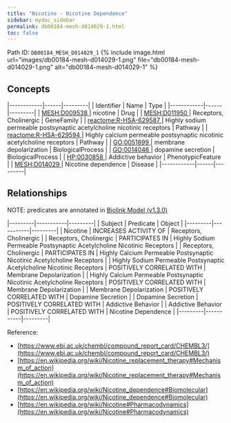 ```yaml
---
title: "Nicotine - Nicotine Dependence"
sidebar: mydoc_sidebar
permalink: db00184-mesh-d014029-1.html
toc: false 
---
```



Path ID: `DB00184_MESH_D014029_1`
{% include image.html url="images/db00184-mesh-d014029-1.png" file="db00184-mesh-d014029-1.png" alt="db00184-mesh-d014029-1" %}

## Concepts

|------------|------|---------|
| Identifier | Name | Type    |
|------------|------|---------|
| <a href="https://identifiers.org/MESH:D009538">MESH:D009538 </a> | nicotine | Drug |
| <a href="https://identifiers.org/MESH:D011950">MESH:D011950 </a> | Receptors, Cholinergic | GeneFamily |
| <a href="https://identifiers.org/reactome:R-HSA-629587﻿">reactome:R-HSA-629587﻿ </a> | Highly sodium permeable postsynaptic acetylcholine nicotinic receptors | Pathway |
| <a href="https://identifiers.org/reactome:R-HSA-629594﻿">reactome:R-HSA-629594﻿ </a> | Highly calcium permeable postsynaptic nicotinic acetylcholine receptors | Pathway |
| <a href="https://identifiers.org/GO:0051899">GO:0051899 </a> | membrane depolarization | BiologicalProcess |
| <a href="https://identifiers.org/GO:0014046">GO:0014046 </a> | dopamine secretion | BiologicalProcess |
| <a href="https://identifiers.org/HP:0030858">HP:0030858 </a> | Addictive behavior | PhenotypicFeature |
| <a href="https://identifiers.org/MESH:D014029">MESH:D014029 </a> | Nicotine dependence | Disease |
|------------|------|---------|

## Relationships


NOTE: predicates are annotated in <a href="https://github.com/biolink/biolink-model/releases/tag/v1.3.0">Biolink Model (v1.3.0)</a>

|---------|-----------|---------|
| Subject | Predicate | Object  |
|---------|-----------|---------|
| Nicotine | INCREASES ACTIVITY OF | Receptors, Cholinergic |
| Receptors, Cholinergic | PARTICIPATES IN | Highly Sodium Permeable Postsynaptic Acetylcholine Nicotinic Receptors |
| Receptors, Cholinergic | PARTICIPATES IN | Highly Calcium Permeable Postsynaptic Nicotinic Acetylcholine Receptors |
| Highly Sodium Permeable Postsynaptic Acetylcholine Nicotinic Receptors | POSITIVELY CORRELATED WITH | Membrane Depolarization |
| Highly Calcium Permeable Postsynaptic Nicotinic Acetylcholine Receptors | POSITIVELY CORRELATED WITH | Membrane Depolarization |
| Membrane Depolarization | POSITIVELY CORRELATED WITH | Dopamine Secretion |
| Dopamine Secretion | POSITIVELY CORRELATED WITH | Addictive Behavior |
| Addictive Behavior | POSITIVELY CORRELATED WITH | Nicotine Dependence |
|---------|-----------|---------|

Reference: 
  - [https://www.ebi.ac.uk/chembl/compound_report_card/CHEMBL3/](https://www.ebi.ac.uk/chembl/compound_report_card/CHEMBL3/)
  - [https://en.wikipedia.org/wiki/Nicotine_replacement_therapy#Mechanism_of_action](https://en.wikipedia.org/wiki/Nicotine_replacement_therapy#Mechanism_of_action)
  - [https://en.wikipedia.org/wiki/Nicotine_dependence#Biomolecular](https://en.wikipedia.org/wiki/Nicotine_dependence#Biomolecular)
  - [https://en.wikipedia.org/wiki/Nicotine#Pharmacodynamics](https://en.wikipedia.org/wiki/Nicotine#Pharmacodynamics)

